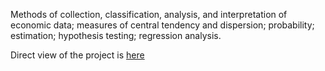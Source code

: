 Methods of collection, classification, analysis, and interpretation of economic data; measures of central tendency and dispersion; probability; estimation; hypothesis testing; regression analysis.

Direct view of the project is [here]()
